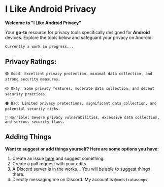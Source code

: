 # **I Like Android Privacy**
**Welcome to "I Like Android Privacy"**

Your **go-to** resource for privacy tools specifically designed for **Android** devices. Explore the tools below and safeguard your privacy on Android!

`Currently a work in progress...`

## Privacy Ratings:
```
🟢 Good: Excellent privacy protection, minimal data collection, and strong security measures.

🟡 Okay: Some privacy features, moderate data collection, and decent security practices.

🟠 Bad: Limited privacy protections, significant data collection, and potential security risks.

🔴 Horrible: Severe privacy vulnerabilities, excessive data collection, and serious security flaws.
```
## Adding Things

**Want to suggest or add things yourself? Here are some options you have:**

1. Create an issue [here](https://github.com/MoistCatawumpus/i-like-android-privacy/issues) and suggest something.
2. Create a pull request with your edits.
3. A Discord server is in the works... You will be able to suggest things there.
4. Directly messaging me on Discord. My account is `@moistcatawumps`.
